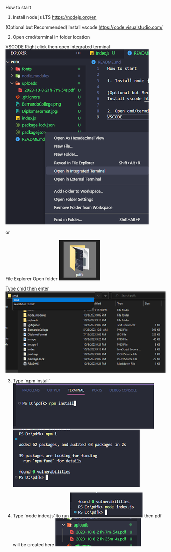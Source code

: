 How to start

1. Install node js LTS https://nodejs.org/en

(Optional but Recommended)
Install vscode https://code.visualstudio.com/

2. Open cmd/terminal in folder location

VSCODE
Right click then open integrated terminal
![Alt text](image.png)

or

File Explorer
Open folder ![Alt text](image-1.png)

Type cmd then enter
![Alt text](image-2.png)

3. Type 'npm install'
![Alt text](image-3.png)
![Alt text](image-4.png)

4. Type 'node index.js' to run
![Alt text](image-5.png)
then pdf will be created here
![Alt text](image-6.png)